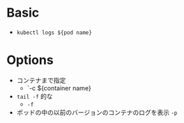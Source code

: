 # Basic

- `kubectl logs ${pod name}`

# Options

- コンテナまで指定
  - `-c ${container name}
- `tail -f` 的な
  - `-f`
- ポッドの中の以前のバージョンのコンテナのログを表示
  `-p`
